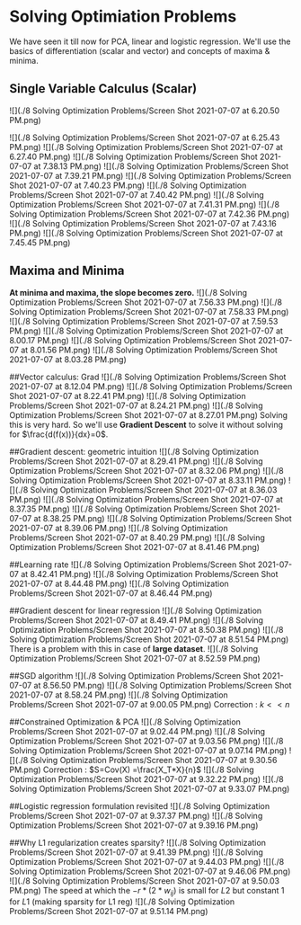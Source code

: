 # Solving Optimiation Problems
<script src="https://code.jquery.com/jquery-3.6.0.min.js" ></script>
<script src="../toc.js" ></script>
<div id='toc'></div>


We have seen it till now for PCA, linear and logistic regression. We'll use the basics of differentiation (scalar and vector) and concepts of maxima & minima.


## Single Variable Calculus (Scalar)

![](./8 Solving Optimization Problems/Screen Shot 2021-07-07 at 6.20.50 PM.png)

![](./8 Solving Optimization Problems/Screen Shot 2021-07-07 at 6.25.43 PM.png)
![](./8 Solving Optimization Problems/Screen Shot 2021-07-07 at 6.27.40 PM.png)
![](./8 Solving Optimization Problems/Screen Shot 2021-07-07 at 7.38.13 PM.png)
![](./8 Solving Optimization Problems/Screen Shot 2021-07-07 at 7.39.21 PM.png)
![](./8 Solving Optimization Problems/Screen Shot 2021-07-07 at 7.40.23 PM.png)
![](./8 Solving Optimization Problems/Screen Shot 2021-07-07 at 7.40.42 PM.png)
![](./8 Solving Optimization Problems/Screen Shot 2021-07-07 at 7.41.31 PM.png)
![](./8 Solving Optimization Problems/Screen Shot 2021-07-07 at 7.42.36 PM.png)
![](./8 Solving Optimization Problems/Screen Shot 2021-07-07 at 7.43.16 PM.png)
![](./8 Solving Optimization Problems/Screen Shot 2021-07-07 at 7.45.45 PM.png)

## Maxima and Minima

**At minima and maxima, the slope becomes zero.**
![](./8 Solving Optimization Problems/Screen Shot 2021-07-07 at 7.56.33 PM.png)
![](./8 Solving Optimization Problems/Screen Shot 2021-07-07 at 7.58.33 PM.png)
![](./8 Solving Optimization Problems/Screen Shot 2021-07-07 at 7.59.53 PM.png)
![](./8 Solving Optimization Problems/Screen Shot 2021-07-07 at 8.00.17 PM.png)
![](./8 Solving Optimization Problems/Screen Shot 2021-07-07 at 8.01.56 PM.png)
![](./8 Solving Optimization Problems/Screen Shot 2021-07-07 at 8.03.28 PM.png)

##Vector calculus: Grad
![](./8 Solving Optimization Problems/Screen Shot 2021-07-07 at 8.12.04 PM.png)
![](./8 Solving Optimization Problems/Screen Shot 2021-07-07 at 8.22.41 PM.png)
![](./8 Solving Optimization Problems/Screen Shot 2021-07-07 at 8.24.21 PM.png)
![](./8 Solving Optimization Problems/Screen Shot 2021-07-07 at 8.27.01 PM.png)
Solving this is very hard. So we'll use **Gradient Descent** to solve it without solving for $\frac{d(f(x))}{dx}=0$.

##Gradient descent: geometric intuition
![](./8 Solving Optimization Problems/Screen Shot 2021-07-07 at 8.29.41 PM.png)
![](./8 Solving Optimization Problems/Screen Shot 2021-07-07 at 8.32.06 PM.png)
![](./8 Solving Optimization Problems/Screen Shot 2021-07-07 at 8.33.11 PM.png)
![](./8 Solving Optimization Problems/Screen Shot 2021-07-07 at 8.36.03 PM.png)
![](./8 Solving Optimization Problems/Screen Shot 2021-07-07 at 8.37.35 PM.png)
![](./8 Solving Optimization Problems/Screen Shot 2021-07-07 at 8.38.25 PM.png)
![](./8 Solving Optimization Problems/Screen Shot 2021-07-07 at 8.39.06 PM.png)
![](./8 Solving Optimization Problems/Screen Shot 2021-07-07 at 8.40.29 PM.png)
![](./8 Solving Optimization Problems/Screen Shot 2021-07-07 at 8.41.46 PM.png)

##Learning rate
![](./8 Solving Optimization Problems/Screen Shot 2021-07-07 at 8.42.41 PM.png)
![](./8 Solving Optimization Problems/Screen Shot 2021-07-07 at 8.44.48 PM.png)
![](./8 Solving Optimization Problems/Screen Shot 2021-07-07 at 8.46.44 PM.png)

##Gradient descent for linear regression
![](./8 Solving Optimization Problems/Screen Shot 2021-07-07 at 8.49.41 PM.png)
![](./8 Solving Optimization Problems/Screen Shot 2021-07-07 at 8.50.38 PM.png)
![](./8 Solving Optimization Problems/Screen Shot 2021-07-07 at 8.51.54 PM.png)
There is a problem with this in case of **large dataset**.
![](./8 Solving Optimization Problems/Screen Shot 2021-07-07 at 8.52.59 PM.png)

##SGD algorithm
![](./8 Solving Optimization Problems/Screen Shot 2021-07-07 at 8.56.50 PM.png)
![](./8 Solving Optimization Problems/Screen Shot 2021-07-07 at 8.58.24 PM.png)
![](./8 Solving Optimization Problems/Screen Shot 2021-07-07 at 9.00.05 PM.png)
Correction : $k << n$

##Constrained Optimization & PCA
![](./8 Solving Optimization Problems/Screen Shot 2021-07-07 at 9.02.44 PM.png)
![](./8 Solving Optimization Problems/Screen Shot 2021-07-07 at 9.03.56 PM.png)
![](./8 Solving Optimization Problems/Screen Shot 2021-07-07 at 9.07.14 PM.png)
![](./8 Solving Optimization Problems/Screen Shot 2021-07-07 at 9.30.56 PM.png)
Correction : $S=Cov(X) =\frac{X_T*X}{n}$
![](./8 Solving Optimization Problems/Screen Shot 2021-07-07 at 9.32.22 PM.png)
![](./8 Solving Optimization Problems/Screen Shot 2021-07-07 at 9.33.07 PM.png)

##Logistic regression formulation revisited
![](./8 Solving Optimization Problems/Screen Shot 2021-07-07 at 9.37.37 PM.png)
![](./8 Solving Optimization Problems/Screen Shot 2021-07-07 at 9.39.16 PM.png)

##Why L1 regularization creates sparsity?
![](./8 Solving Optimization Problems/Screen Shot 2021-07-07 at 9.41.39 PM.png)
![](./8 Solving Optimization Problems/Screen Shot 2021-07-07 at 9.44.03 PM.png)
![](./8 Solving Optimization Problems/Screen Shot 2021-07-07 at 9.46.06 PM.png)
![](./8 Solving Optimization Problems/Screen Shot 2021-07-07 at 9.50.03 PM.png)
The speed at which the $-r*(2*w_{ij})$ is small for $L2$ but constant $1$ for $L1$ (making sparsity for L1 reg)
![](./8 Solving Optimization Problems/Screen Shot 2021-07-07 at 9.51.14 PM.png)

